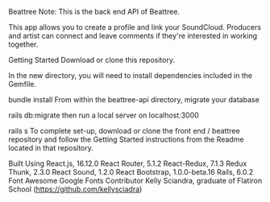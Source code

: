 Beattree
Note: This is the back end API of Beattree.

This app allows you to create a profile and link your SoundCloud.  Producers and artist can connect and leave comments if they're interested in working together.   

Getting Started
Download or clone this repository.

In the new directory, you will need to install dependencies included in the Gemfile.

bundle install
From within the beattree-api directory, migrate your database

rails db:migrate
then run a local server on localhost:3000

rails s
To complete set-up, download or clone the front end / beattree repository and follow the Getting Started instructions from the Readme located in that repository.

Built Using
React.js, 16.12.0
React Router, 5.1.2
React-Redux, 7.1.3
Redux Thunk, 2.3.0
React Sound, 1.2.0
React Bootstrap, 1.0.0-beta.16
Rails, 6.0.2
Font Awesome
Google Fonts
Contributor
Kelly Sciandra, graduate of Flatiron School (https://github.com/kellysciadra)
